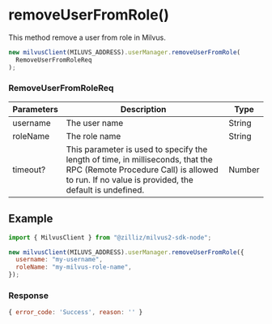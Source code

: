 # removeUserFromRole()

This method remove a user from role in Milvus.

```javascript
new milvusClient(MILUVS_ADDRESS).userManager.removeUserFromRole(
  RemoveUserFromRoleReq
);
```

### RemoveUserFromRoleReq

| Parameters | Description                                                                            | Type   |
| ---------- | -------------------------------------------------------------------------------------- | ------ |
| username   | The user name                                                                          | String |
| roleName   | The role name                                                                          | String |
| timeout?   | This parameter is used to specify the length of time, in milliseconds, that the RPC (Remote Procedure Call) is allowed to run. If no value is provided, the default is undefined. | Number |

## Example

```javascript
import { MilvusClient } from "@zilliz/milvus2-sdk-node";

new milvusClient(MILUVS_ADDRESS).userManager.removeUserFromRole({
  username: "my-username",
  roleName: "my-milvus-role-name",
});
```

### Response

```javascript
{ error_code: 'Success', reason: '' }
```
